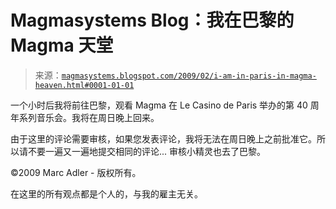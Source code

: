 <!--yml

分类：未分类

日期：2024-05-18 04:55:40

-->

# Magmasystems Blog：我在巴黎的 Magma 天堂

> 来源：[`magmasystems.blogspot.com/2009/02/i-am-in-paris-in-magma-heaven.html#0001-01-01`](http://magmasystems.blogspot.com/2009/02/i-am-in-paris-in-magma-heaven.html#0001-01-01)

一个小时后我将前往巴黎，观看 Magma 在 Le Casino de Paris 举办的第 40 周年系列音乐会。我将在周日晚上回来。

由于这里的评论需要审核，如果您发表评论，我将无法在周日晚上之前批准它。所以请不要一遍又一遍地提交相同的评论... 审核小精灵也去了巴黎。

©2009 Marc Adler - 版权所有。

在这里的所有观点都是个人的，与我的雇主无关。
